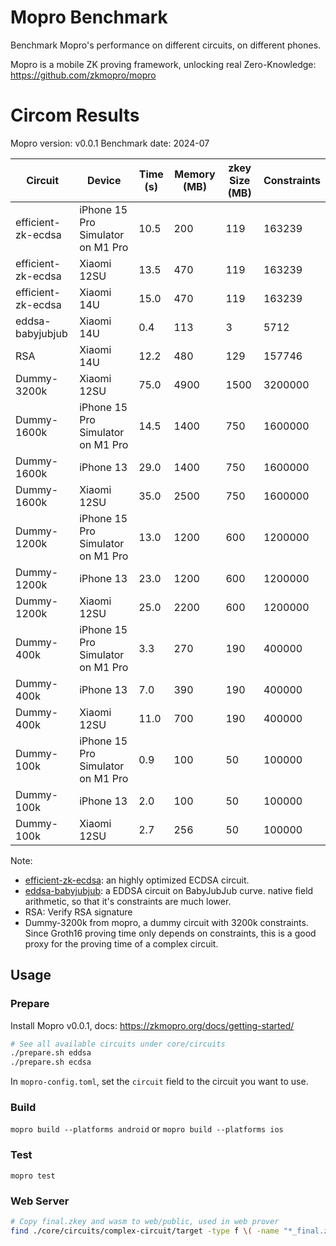 # Mopro Benchmark

Benchmark Mopro's performance on different circuits, on different phones.

Mopro is a mobile ZK proving framework, unlocking real Zero-Knowledge: https://github.com/zkmopro/mopro

# Circom Results
Mopro version: v0.0.1
Benchmark date: 2024-07

| Circuit | Device | Time (s) | Memory (MB) | zkey Size (MB) | Constraints |
|---------|---------|-----------|-------------|--------------|-------------|
| efficient-zk-ecdsa | iPhone 15 Pro Simulator on M1 Pro | 10.5 | 200 | 119 | 163239 |
| efficient-zk-ecdsa | Xiaomi 12SU | 13.5 | 470 | 119 | 163239 |
| efficient-zk-ecdsa | Xiaomi 14U | 15.0 | 470 | 119 | 163239 |
| eddsa-babyjubjub | Xiaomi 14U | 0.4 | 113 | 3 | 5712 |
| RSA | Xiaomi 14U | 12.2 | 480 | 129 | 157746 |
| Dummy-3200k | Xiaomi 12SU | 75.0 | 4900 | 1500 | 3200000 |
| Dummy-1600k | iPhone 15 Pro Simulator on M1 Pro | 14.5 | 1400 | 750 | 1600000 |
| Dummy-1600k | iPhone 13 | 29.0 | 1400 | 750 | 1600000 |
| Dummy-1600k | Xiaomi 12SU | 35.0 | 2500 | 750 | 1600000 |
| Dummy-1200k | iPhone 15 Pro Simulator on M1 Pro | 13.0 | 1200 | 600 | 1200000 |
| Dummy-1200k | iPhone 13 | 23.0 | 1200 | 600 | 1200000 |
| Dummy-1200k | Xiaomi 12SU | 25.0 | 2200 | 600 | 1200000 |
| Dummy-400k | iPhone 15 Pro Simulator on M1 Pro | 3.3 | 270 | 190 | 400000 |
| Dummy-400k | iPhone 13 | 7.0 | 390 | 190 | 400000 |
| Dummy-400k | Xiaomi 12SU | 11.0 | 700 | 190 | 400000 |
| Dummy-100k | iPhone 15 Pro Simulator on M1 Pro | 0.9 | 100 | 50 | 100000 |
| Dummy-100k | iPhone 13 | 2.0 | 100 | 50 | 100000 |
| Dummy-100k | Xiaomi 12SU | 2.7 | 256 | 50 | 100000 |

Note:
- [efficient-zk-ecdsa](https://github.com/personaelabs/efficient-zk-ecdsa): an highly optimized ECDSA circuit.
- [eddsa-babyjubjub](https://github.com/iden3/circomlib/blob/master/circuits/eddsamimc.circom): a EDDSA circuit on BabyJubJub curve. native field arithmetic, so that it's constraints are much lower.
- RSA: Verify RSA signature
- Dummy-3200k from mopro, a dummy circuit with 3200k constraints. Since Groth16 proving time only depends on constraints, this is a good proxy for the proving time of a complex circuit.

## Usage

### Prepare
Install Mopro v0.0.1, docs: https://zkmopro.org/docs/getting-started/

```sh
# See all available circuits under core/circuits
./prepare.sh eddsa
./prepare.sh ecdsa
```

In `mopro-config.toml`, set the `circuit` field to the circuit you want to use. 

### Build

`mopro build --platforms android` or `mopro build --platforms ios`

### Test

`mopro test`

### Web Server
```sh
# Copy final.zkey and wasm to web/public, used in web prover
find ./core/circuits/complex-circuit/target -type f \( -name "*_final.zkey" -o -name "*.wasm" \) -exec cp {} ./web/public \;
```